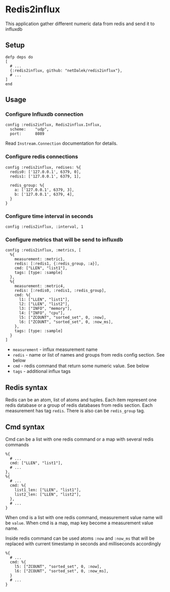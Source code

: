 # Redis2influx

This application gather different numeric data from redis and send it to influxdb

## Setup

```
defp deps do
[
  # ...
  {:redis2influx, github: "netDalek/redis2influx"},
  # ...
]
end
```

## Usage

### Configure Influxdb connection

```
config :redis2influx, Redis2influx.Influx,
  scheme:    "udp",
  port:      8089
```
Read `Instream.Connection` documentation for details.
### Configure redis connections
```
config :redis2influx, redises: %{
  redis0: ['127.0.0.1', 6379, 0],
  redis1: ['127.0.0.1', 6379, 1],

  redis_group: %{
    a: ['127.0.0.1', 6379, 3],
    b: ['127.0.0.1', 6379, 4],
  }
}
```

### Configure time interval in seconds  

```
config :redis2influx, :interval, 1
```

### Configure metrics that will be send to influxdb

```
config :redis2influx, :metrics, [
  %{
    measurement: :metric1,
    redis: [:redis1, {:redis_group, :a}],
    cmd: ["LLEN", "list1"],
    tags: [type: :sample]
  },
  %{
    measurement: :metric4,
    redis: [:redis0, :redis1, :redis_group],
    cmd: %{
      l1: ["LLEN", "list1"],
      l2: ["LLEN", "list2"],
      l3: ["INFO", "memory"],
      l4: ["INFO", "cpu"],
      l5: ["ZCOUNT", "sorted_set", 0, :now],
      l6: ["ZCOUNT", "sorted_set", 0, :now_ms],
    },
    tags: [type: :sample]
  }
]
```

* `measurement` - influx measurement name 
* `redis` - name or list of names and groups from redis config section. See below
* `cmd` - redis command that return some numeric value. See below
* `tags` - additional influx tags

## Redis syntax

Redis can be an atom, list of atoms and tuples.
Each item represent one redis database or a group of redis databases from redis section.
Each measurement has tag `redis`. There is also can be `redis_group` tag.

## Cmd syntax

Cmd can be a list with one redis command or a map with several redis commands
```
%{
  # ...
  cmd: ["LLEN", "list1"],
  # ...
},
%{
  # ...
  cmd: %{
    list1_len: ["LLEN", "list1"],
    list2_len: ["LLEN", "list2"],
  },
  # ...
}
```

When cmd is a list with one redis command, measurement value name will be `value`.
When cmd is a map, map key become a measurement value name.

Inside redis command can be used atoms `:now` and `:now_ms`
that will be replaced with current timestamp in seconds and milliseconds accordingly

```
%{
  # ...
  cmd: %{
    l5: ["ZCOUNT", "sorted_set", 0, :now],
    l6: ["ZCOUNT", "sorted_set", 0, :now_ms],
  }
  # ...
}
```

